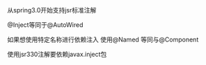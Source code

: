 从spring3.0开始支持jsr标准注解

@Inject等同于@AutoWired

如果想使用特定名称进行依赖注入 使用@Named
等同与@Component

使用jsr330注解要依赖javax.inject包